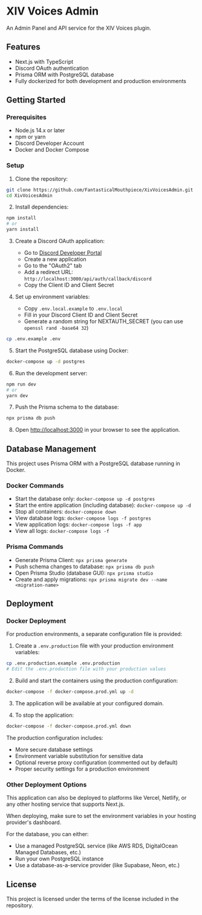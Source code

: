 # XIV Voices Admin

An Admin Panel and API service for the XIV Voices plugin.

## Features

- Next.js with TypeScript
- Discord OAuth authentication
- Prisma ORM with PostgreSQL database
- Fully dockerized for both development and production environments

## Getting Started

### Prerequisites

- Node.js 14.x or later
- npm or yarn
- Discord Developer Account
- Docker and Docker Compose

### Setup

1. Clone the repository:

```bash
git clone https://github.com/FantasticalMouthpiece/XivVoicesAdmin.git
cd XivVoicesAdmin
```

2. Install dependencies:

```bash
npm install
# or
yarn install
```

3. Create a Discord OAuth application:
   - Go to [Discord Developer Portal](https://discord.com/developers/applications)
   - Create a new application
   - Go to the "OAuth2" tab
   - Add a redirect URL: `http://localhost:3000/api/auth/callback/discord`
   - Copy the Client ID and Client Secret

4. Set up environment variables:
   - Copy `.env.local.example` to `.env.local`
   - Fill in your Discord Client ID and Client Secret
   - Generate a random string for NEXTAUTH_SECRET (you can use `openssl rand -base64 32`)

```bash
cp .env.example .env
```

5. Start the PostgreSQL database using Docker:

```bash
docker-compose up -d postgres
```

6. Run the development server:

```bash
npm run dev
# or
yarn dev
```

7. Push the Prisma schema to the database:

```bash
npx prisma db push
```

8. Open [http://localhost:3000](http://localhost:3000) in your browser to see the application.

## Database Management

This project uses Prisma ORM with a PostgreSQL database running in Docker.

### Docker Commands

- Start the database only: `docker-compose up -d postgres`
- Start the entire application (including database): `docker-compose up -d`
- Stop all containers: `docker-compose down`
- View database logs: `docker-compose logs -f postgres`
- View application logs: `docker-compose logs -f app`
- View all logs: `docker-compose logs -f`

### Prisma Commands

- Generate Prisma Client: `npx prisma generate`
- Push schema changes to database: `npx prisma db push`
- Open Prisma Studio (database GUI): `npx prisma studio`
- Create and apply migrations: `npx prisma migrate dev --name <migration-name>`

## Deployment

### Docker Deployment

For production environments, a separate configuration file is provided:

1. Create a `.env.production` file with your production environment variables:
```bash
cp .env.production.example .env.production
# Edit the .env.production file with your production values
```

2. Build and start the containers using the production configuration:
```bash
docker-compose -f docker-compose.prod.yml up -d
```

3. The application will be available at your configured domain.

4. To stop the application:
```bash
docker-compose -f docker-compose.prod.yml down
```

The production configuration includes:
- More secure database settings
- Environment variable substitution for sensitive data
- Optional reverse proxy configuration (commented out by default)
- Proper security settings for a production environment

### Other Deployment Options

This application can also be deployed to platforms like Vercel, Netlify, or any other hosting service that supports Next.js.

When deploying, make sure to set the environment variables in your hosting provider's dashboard.

For the database, you can either:
- Use a managed PostgreSQL service (like AWS RDS, DigitalOcean Managed Databases, etc.)
- Run your own PostgreSQL instance
- Use a database-as-a-service provider (like Supabase, Neon, etc.)

## License

This project is licensed under the terms of the license included in the repository.

